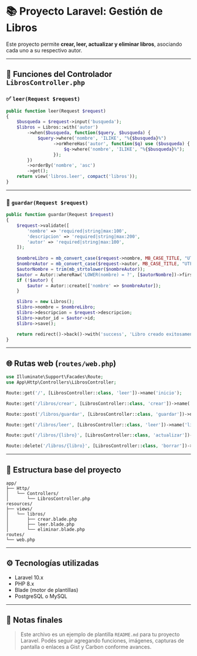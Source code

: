 # 📚 Proyecto Laravel: Gestión de Libros

Este proyecto permite **crear, leer, actualizar y eliminar libros**, asociando cada uno a su respectivo autor.

---

## 🧠 Funciones del Controlador `LibrosController.php`

### ✅ `leer(Request $request)`

```php
public function leer(Request $request) 
{
    $busqueda = $request->input('busqueda');
    $libros = Libros::with('autor')
        ->when($busqueda, function($query, $busqueda) {
            $query->where('nombre', 'ILIKE', "%{$busqueda}%")
                  ->orWhereHas('autor', function($q) use ($busqueda) {
                      $q->where('nombre', 'ILIKE', "%{$busqueda}%");
                  });
        })
        ->orderBy('nombre', 'asc')
        ->get();
    return view('libros.leer', compact('libros'));
}
```

---

### 📝 `guardar(Request $request)`

```php
public function guardar(Request $request)
{
    $request->validate([
        'nombre' => 'required|string|max:100',
        'descripcion' => 'required|string|max:200',
        'autor' => 'required|string|max:100',
    ]);
    
    $nombreLibro = mb_convert_case($request->nombre, MB_CASE_TITLE, "UTF-8");
    $nombreAutor = mb_convert_case($request->autor, MB_CASE_TITLE, "UTF-8");
    $autorNombre = trim(mb_strtolower($nombreAutor));
    $autor = Autor::whereRaw('LOWER(nombre) = ?', [$autorNombre])->first();
    if (!$autor) {
        $autor = Autor::create(['nombre' => $nombreAutor]);
    }

    $libro = new Libros();
    $libro->nombre = $nombreLibro;
    $libro->descripcion = $request->descripcion;
    $libro->autor_id = $autor->id;
    $libro->save();

    return redirect()->back()->with('success', 'Libro creado exitosamente.');
}
```

---

## 🌐 Rutas web (`routes/web.php`)

```php
use Illuminate\Support\Facades\Route;
use App\Http\Controllers\LibrosController;

Route::get('/', [LibrosController::class, 'leer'])->name('inicio');

Route::get('/libros/crear', [LibrosController::class, 'crear'])->name('libros.crear');   

Route::post('/libros/guardar', [LibrosController::class, 'guardar'])->name('libros.guardar');   

Route::get('/libros/leer', [LibrosController::class, 'leer'])->name('libros.leer');   

Route::put('/libros/{libro}', [LibrosController::class, 'actualizar'])->name('libros.actualizar');   

Route::delete('/libros/{libro}', [LibrosController::class, 'borrar'])->name('libros.borrar');
```

---

## 📂 Estructura base del proyecto

```
app/
├── Http/
│   └── Controllers/
│       └── LibrosController.php
resources/
├── views/
│   └── libros/
│       ├── crear.blade.php
│       ├── leer.blade.php
│       └── eliminar.blade.php
routes/
└── web.php
```

---

## ⚙️ Tecnologías utilizadas

- Laravel 10.x
- PHP 8.x
- Blade (motor de plantillas)
- PostgreSQL o MySQL

---

## 📌 Notas finales

> Este archivo es un ejemplo de plantilla `README.md` para tu proyecto Laravel. 
> Podés seguir agregando funciones, imágenes, capturas de pantalla o enlaces a Gist y Carbon conforme avances.